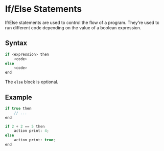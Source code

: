 # If/Else Statements

If/Else statements are used to control the flow of a program. They're used to run different code depending on the value of a boolean expression.

## Syntax

```swift
if <expression> then
    <code>
else
    <code>
end
```

The `else` block is optional.

## Example

```swift
if true then
    // ...
end
```

```swift
if 2 + 2 == 5 then
    action print: 4;
else
    action print: true;
end
```
